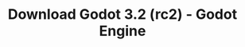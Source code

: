---
# Generated by /scripts/js/download_archive_generator !!! do not edit by hand !!!
title: 'Download Godot 3.2 (rc2) - Godot Engine'
type: 'download/archive'
name: '3.2'
flavor: 'rc2'
release_date: '2020-01-20T03:00:00-00:00'
release_notes: '/article/release-candidate-godot-3-2-rc-2/'
links:
  android.apk:
    name: 'android.apk'
    title: 'Android'
    caption: 'Universal APK (ARM64 + ARMv7 + x86_64 + x86)'
    tags:
      - 'APK download'
      - 'ARM64/v7'
      - 'x86 (64 & 32 bit)'
    hosts:
      github_builds:
        regular: 'https://github.com/godotengine/godot-builds/releases/download/3.2-rc2/Godot_v3.2-rc2_android_editor.apk'
        mono: '#'
      github:
        regular: 'https://github.com/godotengine/godot/releases/download/3.2-rc2/Godot_v3.2-rc2_android_editor.apk'
        mono: '#'
  macos.universal:
    name: 'macos.universal'
    title: 'macOS'
    caption: 'Universal (x86_64 + Apple Silicon)'
    tags:
      - 'Intel/Apple Silicon'
      - '64 bit'
    hosts:
      github_builds:
        regular: 'https://github.com/godotengine/godot-builds/releases/download/3.2-rc2/Godot_v3.2-rc2_osx.universal.zip'
        mono: 'https://github.com/godotengine/godot-builds/releases/download/3.2-rc2/Godot_v3.2-rc2_mono_osx.universal.zip'
      github:
        regular: 'https://github.com/godotengine/godot/releases/download/3.2-rc2/Godot_v3.2-rc2_osx.universal.zip'
        mono: 'https://github.com/godotengine/godot/releases/download/3.2-rc2/Godot_v3.2-rc2_mono_osx.universal.zip'
  windows.64:
    name: 'windows.64'
    title: 'Windows'
    caption: 'Standard (x86_64)'
    tags:
      - '64 bit'
    hosts:
      github_builds:
        regular: 'https://github.com/godotengine/godot-builds/releases/download/3.2-rc2/Godot_v3.2-rc2_win64.exe.zip'
        mono: 'https://github.com/godotengine/godot-builds/releases/download/3.2-rc2/Godot_v3.2-rc2_mono_win64.zip'
      github:
        regular: 'https://github.com/godotengine/godot/releases/download/3.2-rc2/Godot_v3.2-rc2_win64.exe.zip'
        mono: 'https://github.com/godotengine/godot/releases/download/3.2-rc2/Godot_v3.2-rc2_mono_win64.zip'
  linux_server.headless.64:
    name: 'linux_server.headless.64'
    title: 'Linux Server'
    caption: 'Headless (x86_64)'
    tags:
      - '64 bit'
      - 'Headless'
    hosts:
      github_builds:
        regular: 'https://github.com/godotengine/godot-builds/releases/download/3.2-rc2/Godot_v3.2-rc2_linux_headless.64.zip'
        mono: 'https://github.com/godotengine/godot-builds/releases/download/3.2-rc2/Godot_v3.2-rc2_mono_linux_headless_64.zip'
      github:
        regular: 'https://github.com/godotengine/godot/releases/download/3.2-rc2/Godot_v3.2-rc2_linux_headless.64.zip'
        mono: 'https://github.com/godotengine/godot/releases/download/3.2-rc2/Godot_v3.2-rc2_mono_linux_headless_64.zip'
  web:
    name: 'web'
    title: 'Web editor'
    caption: ''
    tags:
      - 'Self-hosted'
      - 'Cross-platform'
    hosts:
      github_builds:
        regular: 'https://github.com/godotengine/godot-builds/releases/download/3.2-rc2/Godot_v3.2-rc2_web_editor.zip'
        mono: '#'
      github:
        regular: 'https://github.com/godotengine/godot/releases/download/3.2-rc2/Godot_v3.2-rc2_web_editor.zip'
        mono: '#'
  linux.64:
    name: 'linux.64'
    title: 'Linux'
    caption: 'Standard (x86_64)'
    tags:
      - '64 bit'
    hosts:
      github_builds:
        regular: 'https://github.com/godotengine/godot-builds/releases/download/3.2-rc2/Godot_v3.2-rc2_x11.64.zip'
        mono: 'https://github.com/godotengine/godot-builds/releases/download/3.2-rc2/Godot_v3.2-rc2_mono_x11_64.zip'
      github:
        regular: 'https://github.com/godotengine/godot/releases/download/3.2-rc2/Godot_v3.2-rc2_x11.64.zip'
        mono: 'https://github.com/godotengine/godot/releases/download/3.2-rc2/Godot_v3.2-rc2_mono_x11_64.zip'
  linux.32:
    name: 'linux.32'
    title: 'Linux'
    caption: 'Standard (x86)'
    tags:
      - '32 bit'
    hosts:
      github_builds:
        regular: 'https://github.com/godotengine/godot-builds/releases/download/3.2-rc2/Godot_v3.2-rc2_x11.32.zip'
        mono: 'https://github.com/godotengine/godot-builds/releases/download/3.2-rc2/Godot_v3.2-rc2_mono_x11_32.zip'
      github:
        regular: 'https://github.com/godotengine/godot/releases/download/3.2-rc2/Godot_v3.2-rc2_x11.32.zip'
        mono: 'https://github.com/godotengine/godot/releases/download/3.2-rc2/Godot_v3.2-rc2_mono_x11_32.zip'
  windows.32:
    name: 'windows.32'
    title: 'Windows'
    caption: 'Standard (x86)'
    tags:
      - '32 bit'
    hosts:
      github_builds:
        regular: 'https://github.com/godotengine/godot-builds/releases/download/3.2-rc2/Godot_v3.2-rc2_win32.exe.zip'
        mono: 'https://github.com/godotengine/godot-builds/releases/download/3.2-rc2/Godot_v3.2-rc2_mono_win32.zip'
      github:
        regular: 'https://github.com/godotengine/godot/releases/download/3.2-rc2/Godot_v3.2-rc2_win32.exe.zip'
        mono: 'https://github.com/godotengine/godot/releases/download/3.2-rc2/Godot_v3.2-rc2_mono_win32.zip'
  linux_server.64:
    name: 'linux_server.64'
    title: 'Linux Server'
    caption: 'Standard (x86_64)'
    tags:
      - '64 bit'
    hosts:
      github_builds:
        regular: 'https://github.com/godotengine/godot-builds/releases/download/3.2-rc2/Godot_v3.2-rc2_linux_server.64.zip'
        mono: 'https://github.com/godotengine/godot-builds/releases/download/3.2-rc2/Godot_v3.2-rc2_mono_linux_server_64.zip'
      github:
        regular: 'https://github.com/godotengine/godot/releases/download/3.2-rc2/Godot_v3.2-rc2_linux_server.64.zip'
        mono: 'https://github.com/godotengine/godot/releases/download/3.2-rc2/Godot_v3.2-rc2_mono_linux_server_64.zip'
  aar_library:
    name: 'aar_library'
    title: 'AAR library'
    caption: ''
    tags:
      - 'Android plugins'
      - 'Java'
      - 'Kotlin'
    hosts:
      github_builds:
        regular: 'https://github.com/godotengine/godot-builds/releases/download/3.2-rc2/godot-lib.3.2.rc2.release.aar'
        mono: 'https://github.com/godotengine/godot-builds/releases/download/3.2-rc2/godot-lib.3.2.rc2.mono.release.aar'
      github:
        regular: 'https://github.com/godotengine/godot/releases/download/3.2-rc2/godot-lib.3.2.rc2.release.aar'
        mono: 'https://github.com/godotengine/godot/releases/download/3.2-rc2/godot-lib.3.2.rc2.mono.release.aar'
  templates:
    name: 'templates'
    title: 'Export templates'
    caption: ''
    tags:
      - 'Used to export your games to all supported platforms'
    hosts:
      github_builds:
        regular: 'https://github.com/godotengine/godot-builds/releases/download/3.2-rc2/Godot_v3.2-rc2_export_templates.tpz'
        mono: 'https://github.com/godotengine/godot-builds/releases/download/3.2-rc2/Godot_v3.2-rc2_mono_export_templates.tpz'
      github:
        regular: 'https://github.com/godotengine/godot/releases/download/3.2-rc2/Godot_v3.2-rc2_export_templates.tpz'
        mono: 'https://github.com/godotengine/godot/releases/download/3.2-rc2/Godot_v3.2-rc2_mono_export_templates.tpz'
primaryPlatforms:
  - 'android.apk'
  - 'macos.universal'
  - 'windows.64'
  - 'linux_server.headless.64'
  - 'web'
  - 'templates'
---